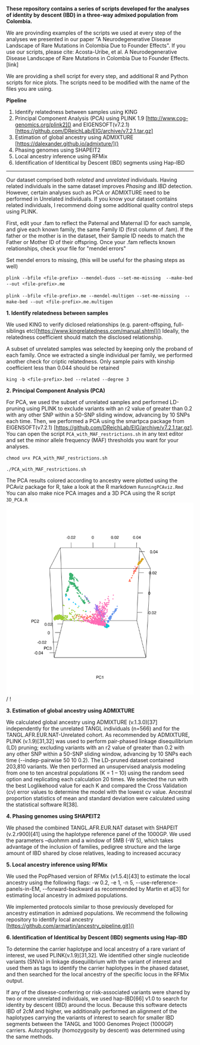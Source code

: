 **These repository contains a series of scripts developed for the analyses of identity by descent (IBD) in a three-way admixed population from Colombia.** 

We are provinding examples of the scripts we used at every step of the analyses we presented in our paper "A Neurodegenerative Disease Landscape of Rare Mutations in Colombia Due to Founder Effects". If you use our scripts, please cite: 
Acosta-Uribe, et al. A Neurodegenerative Disease Landscape of Rare Mutations in Colombia Due to Founder Effects. [link]

We are providing a shell script for every step, and additional R and Python scripts for nice plots. The scripts need to be modified with the name of the files you are using.

**Pipeline**

1. Identify relatedness between samples using KING
2. Principal Component Analysis (PCA) using PLINK 1.9 [http://www.cog-genomics.org/plink2]() and EIGENSOFT(v7.2.1) [https://github.com/DReichLab/EIG/archive/v7.2.1.tar.gz]
3. Estimation of global ancestry using ADMIXTURE [https://dalexander.github.io/admixture/]()
4. Phasing genomes using SHAPEIT2
5. Local ancestry inference using RFMix
6. Identification of Identitical by Descent (IBD) segments using Hap-IBD

________

Our dataset comprised both *related* and *unrelated* individuals. Having related individuals in the same dataset improves *Phasing* and *IBD* detection.
However, certain analyses such as PCA or ADMIXTURE need to be performed in Unrelated individuals. If you know your dataset contains related individuals, I recommend doing some additional quality control steps using PLINK.

First, edit your <file>.fam to reflect the Paternal and Maternal ID for each sample, and give each known family, the same Family ID (first column of <file>.fam). 
If the father or the mother is in the dataset, their Sample ID needs to match the Father or Mother ID of their offspring.
Once your <file>.fam reflects known relationships, check your file for "mendel errors"

  
Set mendel errors to missing, (this will be useful for the phasing steps as well)
```
plink --bfile <file-prefix> --mendel-duos --set-me-missing  --make-bed --out <file-prefix>.me
  
plink --bfile <file-prefix>.me --mendel-multigen --set-me-missing  --make-bed --out <file-prefix>.me.multigen
``` 
  

**1. Identify relatedness between samples**

We used KING to verify diclosed relationships (e.g. parent-offsping, full-siblings etc)[https://www.kingrelatedness.com/manual.shtml]() 
Ideally, the relatedness coefficient should match the disclosed relationship.  

A subset of unrelated samples was selected by keeping only the proband of each family. Once we extracted a single individual per family, we performed another check for criptic relatedness. Only sample pairs with kinship coefficient less than 0.044 should be retained 
 
```
king -b <file-prefix>.bed --related --degree 3
```


**2. Principal Component Analysis (PCA)**

For PCA, we used the subset of unrelated samples and performed LD-pruning using PLINK to exclude variants with an r2 value of greater than 0.2 with any other SNP within a 50-SNP sliding window, advancing by 10 SNPs each time. Then, we performed a PCA using the smartpca package from EIGENSOFT(v7.2.1) [https://github.com/DReichLab/EIG/archive/v7.2.1.tar.gz]. You can open the script ``PCA_with_MAF_restrictions.sh`` in any text editor and set the minor allele frequency (MAF) thresholds you want for your analyses. 
  ```
  chmod u+x PCA_with_MAF_restrictions.sh
  ```
  ```
  ./PCA_with_MAF_restrictions.sh
  ```

The PCA results colored according to ancestry were plotted using the PCAviz package for R, take a look at the R markdown ``RunningPCAviz.Rmd``
You can also make nice PCA images and a 3D PCA using the R script ``3D_PCA.R``
![ Alt text](3dAnimatedScatterplot.gif)/ ! [](3dAnimatedScatterplot.gif) 
  
**3. Estimation of global ancestry using ADMIXTURE**



We calculated global ancestry using ADMIXTURE (v.1.3.0)[37] independently for the unrelated TANGL individuals (n=566) and for the TANGL.AFR.EUR.NAT-Unrelated cohort. As recommended by ADMIXTURE, PLINK (v.1.9)[31,32] was used to perform pair-phased linkage disequilibrium (LD) pruning; excluding variants with an r2 value of greater than 0.2 with any other SNP within a 50-SNP sliding window, advancing by 10 SNPs each time (--indep-pairwise 50 10 0.2). The LD-pruned dataset contained 203,810 variants. We then performed an unsupervised analysis modeling from one to ten ancestral populations (K = 1 – 10) using the random seed option and replicating each calculation 20 times. We selected the run with the best Loglikehood value for each K and compared the Cross Validation (cv) error values to determine the model with the lowest cv value. Ancestral proportion statistics of mean and standard deviation were calculated using the statistical software R[38]. 


**4. Phasing genomes using SHAPEIT2**

We phased the combined TANGL.AFR.EUR.NAT dataset with SHAPEIT (v.2.r900)[41] using the haplotype reference panel of the 1000GP. We used the parameters –duohmm and a window of 5MB (-W 5), which takes advantage of the inclusion of families, pedigree structure and the large amount of IBD shared by close relatives, leading to increased accuracy


**5. Local ancestry inference using RFMix**

 We used the PopPhased version of RFMix (v1.5.4)[43] to estimate the local ancestry using the following flags: -w 0.2, -e 1, -n 5, --use-reference-panels-in-EM, --forward-backward as recommended by Martin et al[3] for estimating local ancestry in admixed populations.

We implemented protocols similar to those previously developed for ancestry estimation in admixed populations. We recommend the following repository to identify local ancestry 
[https://github.com/armartin/ancestry_pipeline.git]()



**6. Identification of Identitical by Descent (IBD) segments using Hap-IBD**

 
To determine the carrier haplotype and local ancestry of a rare variant of interest, we used PLINK(v.1.9)[31,32]. We identified other single nucleotide variants (SNVs) in linkage disequilibrium with the variant of interest and used them as tags to identify the carrier haplotypes in the phased dataset, and then searched for the local ancestry of the specific locus in the RFMix output.


If any of the disease-conferring or risk-associated variants were shared by two or more unrelated individuals, we used hap-IBD[66] v1.0 to search for identity by descent (IBD) around the locus. Because this software detects IBD of 2cM and higher, we additionally performed an alignment of the haplotypes carrying the variants of interest to search for smaller IBD segments between the TANGL and 1000 Genomes Project (1000GP) carriers. Autozygosity (homozygosity by descent) was determined using the same methods.
